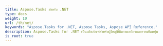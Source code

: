 ```yaml
---
title: Aspose.Tasks สำหรับ .NET
type: docs
weight: 10
url: /th/net/
keywords: "Aspose.Tasks for .NET, Aspose Tasks, Aspose API Reference."
description: Aspose.Tasks for .NET เป็นผลิตภัณฑ์สำหรับผู้ใหญ่ที่มีความเสถียรและความยืดหยุ่น
is_root: true
---
```

